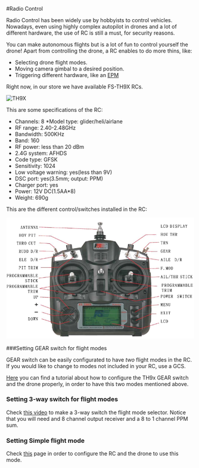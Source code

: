 #Radio Control

Radio Control has been widely use by hobbyists to control vehicles. Nowadays, even using highly complex autopilot in drones and a lot of different hardware, the use of RC is still a must, for security reasons.


You can make autonomous flights but is a lot of fun to control yourself the drone! Apart from controlling the drone, a RC enables to do more thins, like:

* Selecting drone flight modes.
* Moving camera gimbal to a desired position.
* Triggering different hardware, like an [EPM](https://www.youtube.com/watch?feature=player_embedded&v=_iyTo9H7HAk)

Right now, in our store we have available FS-TH9X RCs. 

![TH9X](http://cdn3.volusion.com/zvafp.xgbdv/v/vspfiles/photos/FS-TH9X-3.jpg?1381505364)

This are some specifications of the RC:

* Channels: 8
*Model type: glider/heli/airlane
* RF range: 2.40-2.48GHz
* Bandwidth: 500KHz
* Band: 160
* RF power: less than 20 dBm
* 2.4G system: AFHDS
* Code type: GFSK
* Sensitivity: 1024
* Low voltage warning: yes(less than 9V)
* DSC port: yes(3.5mm; output: PPM)
* Charger port: yes
* Power: 12V DC(1.5AA*8)
* Weight: 690g

This are the different control/switches installed in the RC:

![TH9x controls](../img/flysky_th9x.png)

###Setting GEAR switch for flight modes

GEAR switch can be easily configurated to have *two* flight modes in the RC. If you would like to change to modes not included in your RC, use a GCS.

[Here](https://www.youtube.com/watch?v=mL3DkoXRT_I&feature=youtu.be) you can find a tutorial about how to configure the TH9x GEAR switch and the drone properly, in order to have this two modes mentioned above.

### Setting 3-way switch for flight modes

Check [this video](https://www.youtube.com/watch?v=6n_5wNA2jTI) to make a 3-way switch the flight mode selector. Notice that you will need and 8 channel output receiver and a 8 to 1 channel PPM sum.

### Setting Simple flight mode

Check [this](http://erlerobotics.gitbooks.io/erle-robotics-erle-brain-a-linux-brain-for-drones/content/en/GCS/apmplanner.html#configuring-simple-mode) page in order to configure the RC and the drone to use this mode.
